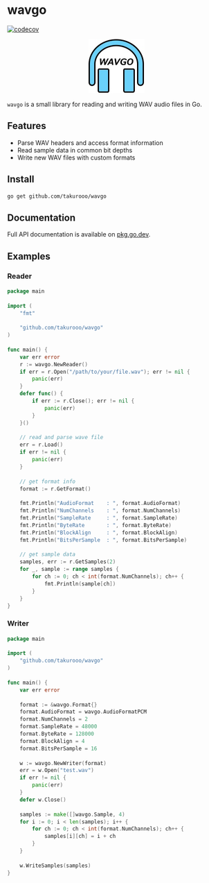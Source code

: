 # wavgo

[![codecov](https://codecov.io/gh/takurooo/wavgo/graph/badge.svg?token=63MH3X9PC4)](https://codecov.io/gh/takurooo/wavgo)

<p align="center">
  <img src="./logo.jpg" width="130px" height="125px" />
</p>

`wavgo` is a small library for reading and writing WAV audio files in Go.

## Features

- Parse WAV headers and access format information
- Read sample data in common bit depths
- Write new WAV files with custom formats

## Install

```bash
go get github.com/takurooo/wavgo
```

## Documentation

Full API documentation is available on [pkg.go.dev](https://pkg.go.dev/github.com/takurooo/wavgo).

## Examples

### Reader

```go
package main

import (
    "fmt"

    "github.com/takurooo/wavgo"
)

func main() {
    var err error
    r := wavgo.NewReader()
    if err = r.Open("/path/to/your/file.wav"); err != nil {
        panic(err)
    }
    defer func() {
        if err := r.Close(); err != nil {
            panic(err)
        }
    }()

    // read and parse wave file
    err = r.Load()
    if err != nil {
        panic(err)
    }

    // get format info
    format := r.GetFormat()

    fmt.Println("AudioFormat    : ", format.AudioFormat)
    fmt.Println("NumChannels    : ", format.NumChannels)
    fmt.Println("SampleRate     : ", format.SampleRate)
    fmt.Println("ByteRate       : ", format.ByteRate)
    fmt.Println("BlockAlign     : ", format.BlockAlign)
    fmt.Println("BitsPerSample  : ", format.BitsPerSample)

    // get sample data
    samples, err := r.GetSamples(2)
    for _, sample := range samples {
        for ch := 0; ch < int(format.NumChannels); ch++ {
            fmt.Println(sample[ch])
        }
    }
}
```

### Writer

```go
package main

import (
    "github.com/takurooo/wavgo"
)

func main() {
    var err error

    format := &wavgo.Format{}
    format.AudioFormat = wavgo.AudioFormatPCM
    format.NumChannels = 2
    format.SampleRate = 48000
    format.ByteRate = 128000
    format.BlockAlign = 4
    format.BitsPerSample = 16

    w := wavgo.NewWriter(format)
    err = w.Open("test.wav")
    if err != nil {
        panic(err)
    }
    defer w.Close()

    samples := make([]wavgo.Sample, 4)
    for i := 0; i < len(samples); i++ {
        for ch := 0; ch < int(format.NumChannels); ch++ {
            samples[i][ch] = i + ch
        }
    }

    w.WriteSamples(samples)
}
```
